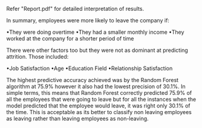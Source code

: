 Refer "Report.pdf" for detailed interpretation of results.

In summary, employees were more likely to leave the company if:

•They were doing overtime
•They had a smaller monthly income
•They worked at the company for a shorter period of time

There were other factors too but they were not as dominant at predicting attrition. Those included:

•Job Satisfaction
•Age
•Education Field
•Relationship Satisfaction

The highest predictive accuracy achieved was by the Random Forest algorithm at 75.9% however it also had the lowest precision of 30.1%. In simple terms, this means that Random Forest correctly predicted
75.9% of all the employees that were going to leave but for all the instances when the model predicted that the employee would leave, it was right only 30.1% of the time. This is acceptable as its better to classify non leaving employees as leaving rather than leaving employees as non-leaving.
